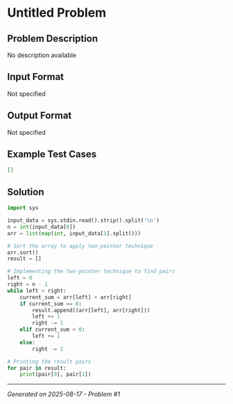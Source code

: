 # Untitled Problem

## Problem Description
No description available

## Input Format
Not specified

## Output Format
Not specified

## Example Test Cases
```json
[]
```

## Solution
```python
import sys

input_data = sys.stdin.read().strip().split('\n')
n = int(input_data[0])
arr = list(map(int, input_data[1].split()))

# Sort the array to apply two-pointer technique
arr.sort()
result = []

# Implementing the two-pointer technique to find pairs
left = 0
right = n - 1
while left < right:
    current_sum = arr[left] + arr[right]
    if current_sum == 0:
        result.append((arr[left], arr[right]))
        left += 1
        right -= 1
    elif current_sum < 0:
        left += 1
    else:
        right -= 1

# Printing the result pairs
for pair in result:
    print(pair[0], pair[1])
```

---
*Generated on 2025-08-17 - Problem #1*